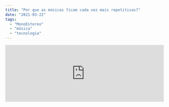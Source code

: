 ```yaml
---
title: "Por que as músicas ficam cada vez mais repetitivas?"
date: "2021-03-22"
tags: 
  - "MonoEstereo"
  - "música"
  - "tecnologia"
---
```


<iframe style="width: 100%; height: 180px;" src="https://anchor.fm/MonoEstéreo/embed/episodes/Por-que-as-msicas-ficam-cada-vez-mais-repetitivas-et7n9a" width="100%" height="180px" frameborder="0" scrolling="no"></iframe>
